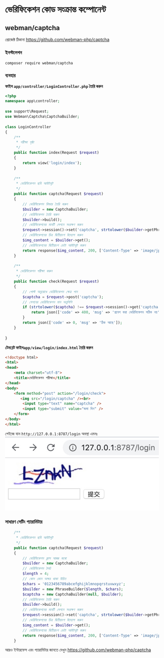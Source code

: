 # ভেরিফিকেশন কোড সংক্রান্ত কম্পোনেন্ট

## webman/captcha
প্রোজেক্ট ঠিকানা https://github.com/webman-php/captcha

### ইনস্টলেশন
```
composer require webman/captcha
```

### ব্যবহার

**ফাইল `app/controller/LoginController.php` তৈরি করুন**

```php
<?php
namespace app\controller;

use support\Request;
use Webman\Captcha\CaptchaBuilder;

class LoginController
{
    /**
     * পরীক্ষা পৃষ্ঠা
     */
    public function index(Request $request)
    {
        return view('login/index');
    }
    
    /**
     * ভেরিফিকেশন ছবি আউটপুট
     */
    public function captcha(Request $request)
    {
        // ভেরিফিকেশন বিল্ডার তৈরি করুন
        $builder = new CaptchaBuilder;
        // ভেরিফিকেশন তৈরি করুন
        $builder->build();
        // ভেরিফিকেশনের মানটি সেশনে সংরক্ষণ করুন
        $request->session()->set('captcha', strtolower($builder->getPhrase()));
        // ভেরিফিকেশনের চিত্র দ্বিতীয়াংশ উদ্যোগ করুন
        $img_content = $builder->get();
        // ভেরিফিকেশনের দ্বিতীয়াংশ ডেটা আউটপুট করুন
        return response($img_content, 200, ['Content-Type' => 'image/jpeg']);
    }

    /**
     * ভেরিফিকেশন পরীক্ষা করুন
     */
    public function check(Request $request)
    {
        // পোস্ট অনুরোধে ভেরিফিকেশন ক্ষেত্র পান
        $captcha = $request->post('captcha');
        // সেশনের ভেরিফিকেশন মান অনুলিপি
        if (strtolower($captcha) !== $request->session()->get('captcha')) {
            return json(['code' => 400, 'msg' => 'প্রবেশ করা ভেরিফিকেশন সঠিক নয়']);
        }
        return json(['code' => 0, 'msg' => 'ঠিক আছে']);
    }

}
```

**টেমপ্লেট ফাইল`app/view/login/index.html` তৈরি করুন**

```html
<!doctype html>
<html>
<head>
    <meta charset="utf-8">
    <title>ভেরিফিকেশন পরীক্ষা</title>  
</head>
<body>
    <form method="post" action="/login/check">
       <img src="/login/captcha" /><br>
        <input type="text" name="captcha" />
        <input type="submit" value="জমা দিন" />
    </form>
</body>
</html>
```

পেইজে যান `http://127.0.0.1:8787/login` অবস্থা এমনঃ
  ![](../../assets/img/captcha.png)

### সাধারণ সেটিং প্যারামিটার
```php
    /**
     * ভেরিফিকেশন ছবি আউটপুট
     */
    public function captcha(Request $request)
    {
        // ভেরিফিকেশন ক্লাস আৰম্ভ কৰো
        $builder = new CaptchaBuilder;
        // ভেরিফিকেশন দৈর্ঘ্য
        $length = 4;
        // কোন কোন অক্ষর থাকা উচিত
        $chars = '0123456789abcefghijklmnopqrstuvwxyz';
        $builder = new PhraseBuilder($length, $chars);
        $captcha = new CaptchaBuilder(null, $builder);
        // ভেরিফিকেশন তৈরি করুন
        $builder->build();
        // ভেরিফিকেশনের মানটি সেশনে সংরক্ষণ করুন
        $request->session()->set('captcha', strtolower($builder->getPhrase()));
        // ভেরিফিকেশনের চিত্র দ্বিতীয়াংশ উদ্যোগ করুন
        $img_content = $builder->get();
        // ভেরিফিকেশনের দ্বিতীয়াংশ ডেটা আউটপুট করুন
        return response($img_content, 200, ['Content-Type' => 'image/jpeg']);
    }
```

আরও ইন্টারফেস এবং প্যারামিটার জানতে দেখুন https://github.com/webman-php/captcha

